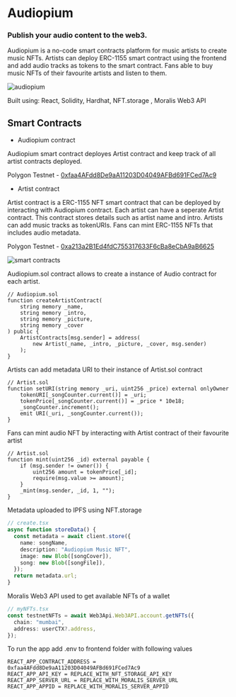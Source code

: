 # Audiopium

### Publish your audio content to the web3.

Audiopium is a no-code smart contracts platform for music artists to create music NFTs. 
Artists can deploy ERC-1155 smart contract using the frontend and add audio tracks as tokens to the smart contract. Fans able to buy music NFTs of their favourite artists and listen to them. 

![audiopium](https://i.ibb.co/Z2zXgyt/audiopiumss.png)

Built using:
React, Solidity, Hardhat, NFT.storage , Moralis Web3 API

## Smart Contracts


- Audiopium contract


Audiopium smart contract deployes Artist contract and keep track of all artist contracts deployed.

Polygon Testnet - [0xfaa4AFdd8De9aA11203D04049AFBd691FCed7Ac9](https://mumbai.polygonscan.com/address/0xfaa4AFdd8De9aA11203D04049AFBd691FCed7Ac9)


- Artist contract


Artist contract is a ERC-1155 NFT smart contract that can be deployed by interacting with Audiopium contract. Each artist can have a seperate Artist contract. This contract stores details such as artist name and intro. Artists can add music tracks as tokenURIs. Fans can mint ERC-1155 NFTs that includes audio metadata.

Polygon Testnet - [0xa213a2B1Ed4fdC755317633F6cBa8eCbA9aB6625](https://mumbai.polygonscan.com/address/0xa213a2B1Ed4fdC755317633F6cBa8eCbA9aB6625)

![smart contracts](https://i.ibb.co/rmG3KKN/Untitled-Diagram-drawio-2.png)

Audiopium.sol contract allows to create a instance of Audio contract for each artist.

```solidity
// Audiopium.sol
function createArtistContract(
    string memory _name,
    string memory _intro,
    string memory _picture,
    string memory _cover
) public {
    ArtistContracts[msg.sender] = address(
        new Artist(_name, _intro, _picture, _cover, msg.sender)
    );
}
```

Artists can add metadata URI to their instance of Artist.sol contract
```solidity
// Artist.sol
function setURI(string memory _uri, uint256 _price) external onlyOwner 
    tokenURI[_songCounter.current()] = _uri;
    tokenPrice[_songCounter.current()] = _price * 10e18;
    _songCounter.increment();
    emit URI(_uri, _songCounter.current());
}
```

Fans can mint audio NFT by interacting with Artist contract of their favourite artist
```solidity
// Artist.sol
function mint(uint256 _id) external payable {
    if (msg.sender != owner()) {
        uint256 amount = tokenPrice[_id];
        require(msg.value >= amount);
    }
    _mint(msg.sender, _id, 1, "");
}
```

Metadata uploaded to IPFS using NFT.storage
```typescript
// create.tsx
async function storeData() {
  const metadata = await client.store({
    name: songName,
    description: "Audiopium Music NFT",
    image: new Blob([songCover]),
    song: new Blob([songFile]),
  });
  return metadata.url;
}
```

Moralis Web3 API used to get available NFTs of a wallet
```typescript
// myNFTs.tsx
const testnetNFTs = await Web3Api.Web3API.account.getNFTs({
  chain: "mumbai",
  address: userCTX?.address,
});
```

To run the app add .env to frontend folder with following values
```
REACT_APP_CONTRACT_ADDRESS = 0xfaa4AFdd8De9aA11203D04049AFBd691FCed7Ac9
REACT_APP_API_KEY = REPLACE_WITH_NFT_STORAGE_API_KEY
REACT_APP_SERVER_URL = REPLACE_WITH_MORALIS_SERVER_URL
REACT_APP_APPID = REPLACE_WITH_MORALIS_SERVER_APPID
```

